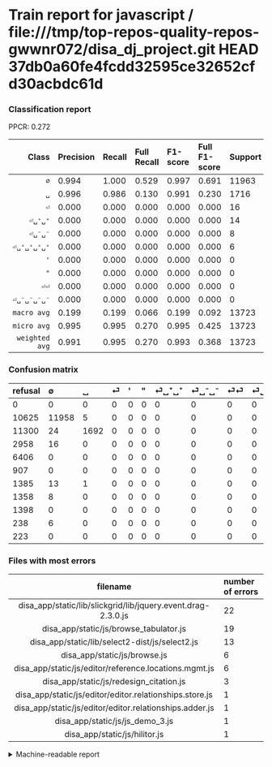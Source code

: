 # Train report for javascript / file:///tmp/top-repos-quality-repos-gwwnr072/disa_dj_project.git HEAD 37db0a60fe4fcdd32595ce32652cfd30acbdc61d

### Classification report

PPCR: 0.272

| Class | Precision | Recall | Full Recall | F1-score | Full F1-score | Support | Full Support | PPCR |
|------:|:----------|:-------|:------------|:---------|:---------|:--------|:-------------|:-----|
| `∅` | 0.994| 1.000| 0.529| 0.997| 0.691| 11963| 22588| 0.530 |
| `␣` | 0.996| 0.986| 0.130| 0.991| 0.230| 1716| 13016| 0.132 |
| `⏎` | 0.000| 0.000| 0.000| 0.000| 0.000| 16| 2974| 0.005 |
| `⏎␣⁺␣⁺` | 0.000| 0.000| 0.000| 0.000| 0.000| 14| 1399| 0.010 |
| `⏎␣⁻␣⁻` | 0.000| 0.000| 0.000| 0.000| 0.000| 8| 1366| 0.006 |
| `⏎␣⁺␣⁺␣⁺␣⁺` | 0.000| 0.000| 0.000| 0.000| 0.000| 6| 244| 0.025 |
| `'` | 0.000| 0.000| 0.000| 0.000| 0.000| 0| 6406| 0.000 |
| `"` | 0.000| 0.000| 0.000| 0.000| 0.000| 0| 907| 0.000 |
| `⏎⏎` | 0.000| 0.000| 0.000| 0.000| 0.000| 0| 1398| 0.000 |
| `⏎␣⁻␣⁻␣⁻␣⁻` | 0.000| 0.000| 0.000| 0.000| 0.000| 0| 223| 0.000 |
| `macro avg` | 0.199| 0.199| 0.066| 0.199| 0.092| 13723| 50521| 0.272 |
| `micro avg` | 0.995| 0.995| 0.270| 0.995| 0.425| 13723| 50521| 0.272 |
| `weighted avg` | 0.991| 0.995| 0.270| 0.993| 0.368| 13723| 50521| 0.272 |

### Confusion matrix

|refusal|  ∅| ␣| ⏎| '| "| ⏎␣⁺␣⁺| ⏎␣⁻␣⁻| ⏎⏎| ⏎␣⁺␣⁺␣⁺␣⁺| ⏎␣⁻␣⁻␣⁻␣⁻| 
|:---|:---|:---|:---|:---|:---|:---|:---|:---|:---|:---|
|0 |0 |0 |0 |0 |0 |0 |0 |0 |0 |0 |
|10625 |11958 |5 |0 |0 |0 |0 |0 |0 |0 |0 |
|11300 |24 |1692 |0 |0 |0 |0 |0 |0 |0 |0 |
|2958 |16 |0 |0 |0 |0 |0 |0 |0 |0 |0 |
|6406 |0 |0 |0 |0 |0 |0 |0 |0 |0 |0 |
|907 |0 |0 |0 |0 |0 |0 |0 |0 |0 |0 |
|1385 |13 |1 |0 |0 |0 |0 |0 |0 |0 |0 |
|1358 |8 |0 |0 |0 |0 |0 |0 |0 |0 |0 |
|1398 |0 |0 |0 |0 |0 |0 |0 |0 |0 |0 |
|238 |6 |0 |0 |0 |0 |0 |0 |0 |0 |0 |
|223 |0 |0 |0 |0 |0 |0 |0 |0 |0 |0 |

### Files with most errors

| filename | number of errors|
|:----:|:-----|
| disa_app/static/lib/slickgrid/lib/jquery.event.drag-2.3.0.js | 22 |
| disa_app/static/js/browse_tabulator.js | 19 |
| disa_app/static/lib/select2-dist/js/select2.js | 13 |
| disa_app/static/js/browse.js | 6 |
| disa_app/static/js/editor/reference.locations.mgmt.js | 6 |
| disa_app/static/js/redesign_citation.js | 3 |
| disa_app/static/js/editor/editor.relationships.store.js | 1 |
| disa_app/static/js/editor/editor.relationships.adder.js | 1 |
| disa_app/static/js/js_demo_3.js | 1 |
| disa_app/static/js/hilitor.js | 1 |

<details>
    <summary>Machine-readable report</summary>
```json
{
  "cl_report": {"\"": {"f1-score": 0.0, "precision": 0.0, "recall": 0.0, "support": 0}, "\u0027": {"f1-score": 0.0, "precision": 0.0, "recall": 0.0, "support": 0}, "macro avg": {"f1-score": 0.19882111530281837, "precision": 0.1990894705523681, "recall": 0.19855960306516188, "support": 13723}, "micro avg": {"f1-score": 0.9946804634555126, "precision": 0.9946804634555126, "recall": 0.9946804634555126, "support": 13723}, "weighted avg": {"f1-score": 0.9930783327557581, "precision": 0.9914947054394202, "recall": 0.9946804634555126, "support": 13723}, "\u2205": {"f1-score": 0.9969984992496248, "precision": 0.9944282744282744, "recall": 0.9995820446376327, "support": 11963}, "\u23ce": {"f1-score": 0.0, "precision": 0.0, "recall": 0.0, "support": 16}, "\u23ce\u23ce": {"f1-score": 0.0, "precision": 0.0, "recall": 0.0, "support": 0}, "\u23ce\u2423\u207a\u2423\u207a": {"f1-score": 0.0, "precision": 0.0, "recall": 0.0, "support": 14}, "\u23ce\u2423\u207a\u2423\u207a\u2423\u207a\u2423\u207a": {"f1-score": 0.0, "precision": 0.0, "recall": 0.0, "support": 6}, "\u23ce\u2423\u207b\u2423\u207b": {"f1-score": 0.0, "precision": 0.0, "recall": 0.0, "support": 8}, "\u23ce\u2423\u207b\u2423\u207b\u2423\u207b\u2423\u207b": {"f1-score": 0.0, "precision": 0.0, "recall": 0.0, "support": 0}, "\u2423": {"f1-score": 0.9912126537785588, "precision": 0.9964664310954063, "recall": 0.986013986013986, "support": 1716}},
  "cl_report_full": {"\"": {"f1-score": 0.0, "precision": 0.0, "recall": 0.0, "support": 907}, "\u0027": {"f1-score": 0.0, "precision": 0.0, "recall": 0.0, "support": 6406}, "macro avg": {"f1-score": 0.09209393139916706, "precision": 0.1990894705523681, "recall": 0.06593899932616205, "support": 50521}, "micro avg": {"f1-score": 0.42494240707303405, "precision": 0.9946804634555126, "recall": 0.27018467567942045, "support": 50521}, "weighted avg": {"f1-score": 0.36817878392277775, "precision": 0.701335146373264, "recall": 0.27018467567942045, "support": 50521}, "\u2205": {"f1-score": 0.6909542657383064, "precision": 0.9944282744282744, "recall": 0.5293961395431203, "support": 22588}, "\u23ce": {"f1-score": 0.0, "precision": 0.0, "recall": 0.0, "support": 2974}, "\u23ce\u23ce": {"f1-score": 0.0, "precision": 0.0, "recall": 0.0, "support": 1398}, "\u23ce\u2423\u207a\u2423\u207a": {"f1-score": 0.0, "precision": 0.0, "recall": 0.0, "support": 1399}, "\u23ce\u2423\u207a\u2423\u207a\u2423\u207a\u2423\u207a": {"f1-score": 0.0, "precision": 0.0, "recall": 0.0, "support": 244}, "\u23ce\u2423\u207b\u2423\u207b": {"f1-score": 0.0, "precision": 0.0, "recall": 0.0, "support": 1366}, "\u23ce\u2423\u207b\u2423\u207b\u2423\u207b\u2423\u207b": {"f1-score": 0.0, "precision": 0.0, "recall": 0.0, "support": 223}, "\u2423": {"f1-score": 0.22998504825336416, "precision": 0.9964664310954063, "recall": 0.1299938537185003, "support": 13016}},
  "ppcr": 0.27162961936620417
}
```
</details>
